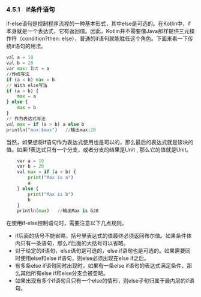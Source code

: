 ### 4.5.1　if条件语句

if-else语句是控制程序流程的一种基本形式，其中else是可选的。在Kotlin中，if本身就是一个表达式，它有返回值。因此，Kotlin并不需要像Java那样提供三元操作符（condition?then: else），普通的if语句就能胜任这个角色。下面来看一下传统if语句的用法。

```python
val a = 10
val b = 20
var max: Int = a
//传统写法
if (a < b) max = b
// With else写法
if (a > b) {
    max = a
} else {
    max = b
}
// 作为表达式写法
val max = if (a > b) a else b
println("max:$max")   //输出max:20
```

当然，如果想将if语句作为表达式使用也是可以的，那么最后的表达式就是该块的值。如果if表达式只有一个分支，或者分支的结果是Unit , 那么它的值就是Unit。

```python
    var a = 10
    var b = 20
    val max = if (a > b) {
        print("Max is a")
        a
    } else {
        print("Max is b")
        b
    }
    println(max)   //输出Max is b20
```

在使用if-else控制语句时，需要注意以下几点规则。

+ if后面的括号不能省略，括号里表达式的值最终必须返回布尔值。如果条件体内只有一条语句，那么if后面的大括号可以省略。
+ 对于给定的if语句，else语句是可选的，else if语句也是可选的。如果需要同时使用else和else if语句，则else必须出现在else if之后。
+ 有多条else if语句同时出现时，如果有一条else if语句的表达式满足条件，那么其他所有else if和else分支会被忽略。
+ 如果出现有多个if语句且只有一个else的情形，则else子句归属于最内层的if语句。

